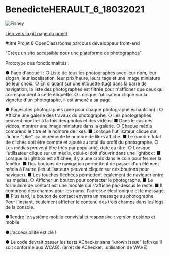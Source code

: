 # BenedicteHERAULT_6_18032021

![Fishey](https://lazezbzh.github.io/BenedicteHERAULT_6_18032021/medias/logo.png)

[Lien vers la git page du projet](https://lazezbzh.github.io/BenedicteHERAULT_6_18032021/index.html)

#titre Projet 6 OpenClassrooms parcours développeur front-end

"Créez un site accessible pour une plateforme de photographes"

Prototype des fonctionnalités :

● Page d'accueil :
○ Liste de tous les photographes avec leur nom, leur slogan, leur localisation,
leur prix/heure, leurs tags et une image miniature de leur choix.
○ En cliquant sur une étiquette (tag) dans la barre de navigation, la liste des
photographes est filtrée pour n'afficher que ceux qui correspondent à cette
étiquette.
○ Lorsque l'utilisateur clique sur la vignette d'un photographe, il est amené à sa
page.

● Pages des photographes (une pour chaque photographe échantillon) :
○ Affiche une galerie des travaux du photographe.
○ Les photographes peuvent montrer à la fois des photos et des vidéos.
■ Dans le cas des vidéos, montrer une image miniature dans la galerie.
○ Chaque média comprend le titre et le nombre de likes.
■ Lorsque l'utilisateur clique sur l'icône "Like", ça incrémente le nombre
de likes affiché.
■ Le nombre total de clichés doit être compté et ajouté au total du profil
du photographe.
○ Les médias peuvent être triés par popularité, date ou titre.
○ Lorsque l'utilisateur clique sur un média, celui-ci doit s’ouvrir dans une
lightbox :
■ Lorsque la lightbox est affichée, il y a une croix dans le coin pour
fermer la fenêtre.
■ Des boutons de navigation permettent de passer d'un élément média
à l'autre (les utilisateurs peuvent cliquer sur ces boutons pour
naviguer).
■ Les touches fléchées permettent également de naviguer entre les
médias.
○ Afficher un bouton pour contacter le photographe.
■ Le formulaire de contact est une modale qui s'affiche par-dessus le
reste.
■ Il comprend des champs pour les noms, l'adresse électronique et le
message.
■ Plus tard, le bouton de contact enverra un message au photographe.
Pour l'instant, seulement afficher le contenu des trois champs dans
les logs de la console.

●Rendre le système mobile convivial et responsive : version desktop et mobile

●L'accessibilité est clé !

● Le code devrait passer les tests AChecker sans “known issue” (afin qu'il soit
conforme aux WCAG). (arrêt de AChecker...utilisation de WAVE)
